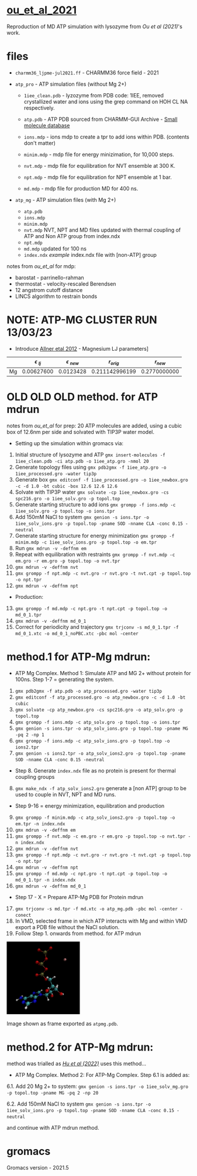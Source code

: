 # [ou_et_al_2021](https://pubs.acs.org/doi/10.1021/jacsau.1c00316)
Reproduction of MD ATP simulation with lysozyme from *Ou et al (2021)*'s work.

# files
* `charmm36_ljpme-jul2021.ff` - CHARMM36 force field - 2021
* `atp_pro` - ATP simulation files (without Mg 2+)
   * `1iee_clean.pdb` - lyzozyme from PDB code: 1IEE, removed crystallized water and ions using the grep command on HOH CL NA respectively.
   * `atp.pdb` - ATP PDB sourced from CHARMM-GUI Archive - [Small molecule database](https://charmm-gui.org/?doc=archive&lib=csml)
   
   * `ions.mdp` - ions mdp to create a tpr to add ions within PDB. (contents don't matter)
   * `minim.mdp` - mdp file for energy minizimation, for 10,000 steps. 
   * `nvt.mdp` - mdp file for equilibration for NVT ensemble at 300 K.
   * `npt.mdp` - mdp file for equilibration for NPT ensemble at 1 bar.
   * `md.mdp` - mdp file for production MD for 400 ns. 
 
* `atp_mg` - ATP simulation files (with Mg 2+)
   * `atp.pdb`
   * `ions.mdp`
   * `minim.mdp`
   * `nvt.mdp` NVT, NPT and MD files updated with thermal coupling of ATP and Non ATP group from index.ndx
   * `npt.mdp`
   * `md.mdp` updated for 100 ns
   * `index.ndx` *example* index.ndx file with [non-ATP] group
 
notes from *ou_et_al* for mdp: 
- barostat - parrinello-rahman
- thermostat - velocity-rescaled Berendsen
- 12 angstrom cutoff distance
- LINCS algorithm to restrain bonds

# NOTE: ATP-MG CLUSTER RUN 13/03/23

- Introduce [Allner etal 2012](https://pubmed.ncbi.nlm.nih.gov/26596759/) - Magnesium LJ parameters]

|  | $\epsilon$ $_{lj}$ | $\epsilon$ $_{new}$ | $r_{orig}$ | $r_{new}$ |
|-  | - | -| -| -|
| Mg | 0.00627600 | 0.0123428  | 0.211142996199 | 0.2770000000| 





# OLD OLD OLD method. for ATP mdrun
notes from *ou_et_al* for prep: 20 ATP molecules are added, using a cubic box of 12.6nm per side and solvated with TIP3P water model. 
  * Setting up the simulation within gromacs via:
  1. Initial structure of lysozyme and ATP `gmx insert-molecules -f 1iee_clean.pdb -ci atp.pdb -o 1iee_atp.gro -nmol 20 `
  2. Generate topology files using `gmx pdb2gmx -f 1iee_atp.gro -o 1iee_processed.gro -water tip3p`
  3. Generate box `gmx editconf -f 1iee_processed.gro -o 1iee_newbox.gro -c -d 1.0 -bt cubic -box 12.6 12.6 12.6`
  4. Solvate with TIP3P water `gmx solvate -cp 1iee_newbox.gro -cs spc216.gro -o 1iee_solv.gro -p topol.top`
  5. Generate starting structure to add ions `gmx grompp -f ions.mdp -c 1iee_solv.gro -p topol.top -o ions.tpr`
  6. Add 150mM NaCl to system `gmx genion -s ions.tpr -o 1iee_solv_ions.gro -p topol.top -pname SOD -nname CLA -conc 0.15 -neutral`
  7. Generate starting structure for energy minimization `gmx grompp -f minim.mdp -c 1iee_solv_ions.gro -p topol.top -o em.tpr`
  8. Run `gmx mdrun -v -deffnm em`
  9. Repeat with equilibration with restraints `gmx grompp -f nvt.mdp -c em.gro -r em.gro -p topol.top -o nvt.tpr`
  10. `gmx mdrun -v -deffnm nvt`
  11. `gmx grompp -f npt.mdp -c nvt.gro -r nvt.gro -t nvt.cpt -p topol.top -o npt.tpr`
  12. `gmx mdrun -v -deffnm npt`
  * Production:
  13. `gmx grompp -f md.mdp -c npt.gro -t npt.cpt -p topol.top -o md_0_1.tpr`
  14. `gmx mdrun -v -deffnm md_0_1`
  15. Correct for periodicity and trajectory `gmx trjconv -s md_0_1.tpr -f md_0_1.xtc -o md_0_1_noPBC.xtc -pbc mol -center`

 # method.1 for ATP-Mg mdrun:
 
 * ATP Mg Complex. Method 1:
  Simulate ATP and MG 2+ without protein for 100ns. Step 1-7 = generating the system. 
 
 1. `gmx pdb2gmx -f atp.pdb -o atp_processed.gro -water tip3p`
 2. `gmx editconf -f atp_processed.gro -o atp_newbox.gro -c -d 1.0 -bt cubic`
 3. `gmx solvate -cp atp_newbox.gro -cs spc216.gro -o atp_solv.gro -p topol.top`
 4. `gmx grompp -f ions.mdp -c atp_solv.gro -p topol.top -o ions.tpr`
 5. `gmx genion -s ions.tpr -o atp_solv_ions.gro -p topol.top -pname MG -pq 2 -np 1`
 6. `gmx grompp -f ions.mdp -c atp_solv_ions.gro -p topol.top -o ions2.tpr`
 7. `gmx genion -s ions2.tpr -o atp_solv_ions2.gro -p topol.top -pname SOD -nname CLA -conc 0.15 -neutral`

* Step 8. Generate `index.ndx` file as no protein is present for thermal coupling groups
 
 8. `gmx make_ndx -f atp_solv_ions2.gro` generate a [non ATP] group to be used to couple in NVT, NPT and MD runs. 

* Step 9-16 = energy minimization, equilibration and production

 9. `gmx grompp -f minim.mdp -c atp_solv_ions2.gro -p topol.top -o em.tpr -n index.ndx`
 10. `gmx mdrun -v -deffnm em`
 11. `gmx grompp -f nvt.mdp -c em.gro -r em.gro -p topol.top -o nvt.tpr -n index.ndx`
 12. `gmx mdrun -v -deffnm nvt`
 13. `gmx grompp -f npt.mdp -c nvt.gro -r nvt.gro -t nvt.cpt -p topol.top -o npt.tpr`
 14. `gmx mdrun -v -deffnm npt`
 15. `gmx grompp -f md.mdp -c npt.gro -t npt.cpt -p topol.top -o md_0_1.tpr -n index.ndx`
 16. `gmx mdrun -v -deffnm md_0_1`

* Step 17 - X = Prepare ATP-Mg PDB for Protein mdrun 

 17. `gmx trjconv -s md.tpr -f md.xtc -o atp_mg.pdb -pbc mol -center -conect`
 18. In VMD, selected frame in which ATP interacts with Mg and within VMD export a PDB file without the NaCl solution. 
 19. Follow Step 1. onwards from method. for ATP mdrun

<img src="atp_mg/atpmg.JPG" width="200" > 

Image shown as frame exported as `atpmg.pdb`.

# method.2 for ATP-Mg mdrun:
method was trialled as [*Hu et al (2022)*](https://pubs.acs.org/doi/abs/10.1021/acs.jpcb.2c01478) uses this method... 
* ATP Mg Complex. Method 2:
For ATP-Mg Complex. Step 6.1 is added as:
  
 6.1. Add 20 Mg 2+ to system: `gmx genion -s ions.tpr -o 1iee_solv_mg.gro -p topol.top -pname MG -pq 2 -np 20`

 6.2.  Add 150mM NaCl to system `gmx genion -s ions.tpr -o 1iee_solv_ions.gro -p topol.top -pname SOD -nname CLA -conc 0.15 -neutral`

and continue with ATP mdrun method. 
# gromacs
Gromacs version - 2021.5
